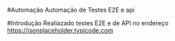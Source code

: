 #Automação
Automação de Testes E2E e api

#Introdução
Realiazado testes E2E e de API no endereço https://jsonplaceholder.typicode.com
